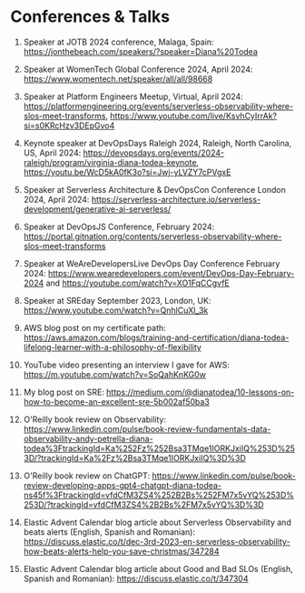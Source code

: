 # Conferences & Talks

1. Speaker at JOTB 2024 conference, Malaga, Spain: https://jonthebeach.com/speakers/?speaker=Diana%20Todea

2. Speaker at WomenTech Global Conference 2024, April 2024: https://www.womentech.net/speaker/all/all/98668

3. Speaker at Platform Engineers Meetup, Virtual, April 2024: https://platformengineering.org/events/serverless-observability-where-slos-meet-transforms, https://www.youtube.com/live/KsvhCyIrrAk?si=s0KRcHzv3DEpGvo4 

4. Keynote speaker at DevOpsDays Raleigh 2024, Raleigh, North Carolina, US, April 2024: https://devopsdays.org/events/2024-raleigh/program/virginia-diana-todea-keynote, https://youtu.be/WcD5kA0fK3o?si=Jwj-yLVZY7cPVgxE
   
5. Speaker at Serverless Architecture & DevOpsCon Conference London 2024, April 2024: https://serverless-architecture.io/serverless-development/generative-ai-serverless/
   
6. Speaker at DevOpsJS Conference, February 2024: 
https://portal.gitnation.org/contents/serverless-observability-where-slos-meet-transforms

7. Speaker at WeAreDevelopersLive DevOps Day Conference February 2024: https://www.wearedevelopers.com/event/DevOps-Day-February-2024 and
https://youtube.com/watch?v=XO1FqCCgvfE

8. Speaker at SREday September 2023, London, UK: https://www.youtube.com/watch?v=QnhlCuXl_3k

9. AWS blog post on my certificate path: https://aws.amazon.com/blogs/training-and-certification/diana-todea-lifelong-learner-with-a-philosophy-of-flexibility

10. YouTube video presenting an interview I gave for AWS: https://m.youtube.com/watch?v=SoQahKnKG0w

11. My blog post on SRE: https://medium.com/@dianatodea/10-lessons-on-how-to-become-an-excellent-sre-5b002af50ba3

12. O'Reilly book review on Observability: 
https://www.linkedin.com/pulse/book-review-fundamentals-data-observability-andy-petrella-diana-todea%3FtrackingId=Ka%252Fz%252Bsa3TMqe1IORKJxiIQ%253D%253D/?trackingId=Ka%2Fz%2Bsa3TMqe1IORKJxiIQ%3D%3D

13. O'Reilly book review on ChatGPT:
https://www.linkedin.com/pulse/book-review-developing-apps-gpt4-chatgpt-diana-todea-ns45f%3FtrackingId=vfdCfM3ZS4%252B2Bs%252FM7x5vYQ%253D%253D/?trackingId=vfdCfM3ZS4%2B2Bs%2FM7x5vYQ%3D%3D

14. Elastic Advent Calendar blog article about Serverless Observability and beats alerts (English, Spanish and Romanian):
https://discuss.elastic.co/t/dec-3rd-2023-en-serverless-observability-how-beats-alerts-help-you-save-christmas/347284

15. Elastic Advent Calendar blog article about Good and Bad SLOs (English, Spanish and Romanian): https://discuss.elastic.co/t/347304
